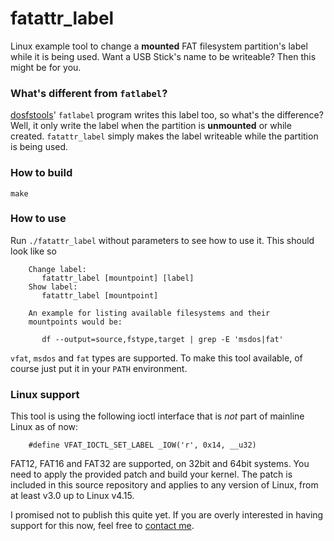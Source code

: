 # fatattr_label
Linux example tool to change a __mounted__ FAT filesystem partition's
label while it is being used. Want a USB Stick's name to be writeable?
Then this might be for you.

### What's different from `fatlabel`?
[dosfstools](https://github.com/dosfstools/dosfstools)' `fatlabel` program writes
this label too, so what's the difference? Well, it only write the label when the
partition is __unmounted__ or while created. `fatattr_label` simply makes the label
writeable while the partition is being used.

### How to build
`make`

### How to use
Run `./fatattr_label` without parameters to see how to use it. This should
look like so


		Change label:
		   fatattr_label [mountpoint] [label]
		Show label:
		   fatattr_label [mountpoint]

		An example for listing available filesystems and their
		mountpoints would be:

		   df --output=source,fstype,target | grep -E 'msdos|fat'


`vfat`, `msdos` and `fat` types are supported. To make this tool available,
of course just put it in your `PATH` environment.

### Linux support
This tool is using the following ioctl interface that is *not* part of mainline
Linux as of now:

        #define VFAT_IOCTL_SET_LABEL _IOW('r', 0x14, __u32)


FAT12, FAT16 and FAT32 are supported, on 32bit and 64bit systems. You need to
apply the provided patch and build your kernel. The patch is included in this
source repository and applies to any version of Linux, from at least v3.0 up to
Linux v4.15.

I promised not to publish this quite yet. If you are overly interested in
having support for this now, feel free to [contact me](mailto:martink@posteo.de).
